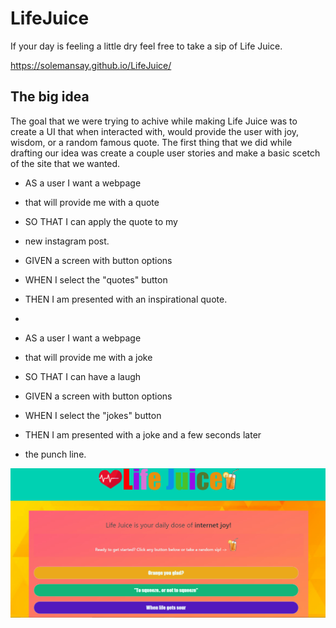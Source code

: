 # LifeJuice

If your day is feeling a little dry feel free to take a sip of Life Juice.

https://solemansay.github.io/LifeJuice/

<h2>The big idea</h2>

The goal that we were trying to achive while making Life Juice was to create a UI that when interacted with, would provide the user with joy, wisdom, or a random famous quote. The first thing that we did while drafting our idea was create a couple user stories and make a basic scetch of the site that we wanted. 


- AS a user I want a webpage

- that will provide me with a quote

- SO THAT I can apply the quote to my

- new instagram post.

- GIVEN a screen with button options

- WHEN I select the "quotes" button

- THEN I am presented with an inspirational quote.

-

- AS a user I want a webpage

- that will provide me with a joke

- SO THAT I can have a laugh

- GIVEN a screen with button options

- WHEN I select the "jokes" button

- THEN I am presented with a joke and a few seconds later

- the punch line.



<img src="assets/screenshot.png" alt="Final website">